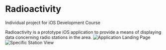 # Radioactivity
Individual project for iOS Development Course

Radioactivity is a prototype iOS application to provide a means of displaying data concerning radio stations in the area.
![Application Landing Page](https://i.imgur.com/MgV8F0x.png) ![Specific Station View](https://i.imgur.com/b8DMYen.png)
